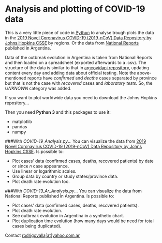 # Analysis and plotting of COVID-19 data

This is a very little piece of code in [Python](https://www.python.org) to analyse trough plots
the data in the [2019 Novel Coronavirus COVID-19 (2019-nCoV) Data Repository by Johns
Hopkins CSSE](https://github.com/CSSEGISandData/COVID-19) by regions. Or the data from [National
Reports](https://www.argentina.gob.ar/coronavirus/informe-diario) published in Argentina.

Data of the outbreak evolution in Argentina is taken from National Reports and then loaded on 
a spreadsheet (exported afterwards to a .csv). The structure of the data is similar to that
in [argcovidapi repository](https://github.com/mariano22/argcovidapi), updating content every
day and adding data about official testing. Note the above-mentioned reports have *confirmed*
and *deaths* cases separated by province but that is not the case with *recovered* cases and
*laboratory tests*. So, the *UNKNOWN* category was added.

If you want to plot worldwide data you need to download the Johns Hopkins repository...</br>

Then you need **Python 3** and this packages to use it:
- matplotlib
- pandas
- numpy

###With *COVID-19_Analysis.py*...
You can visualize the data from [2019 Novel Coronavirus COVID-19 (2019-nCoV) Data Repository by Johns
Hopkins CSSE](https://github.com/CSSEGISandData/COVID-19). Is possible to:
- Plot cases' data (confirmed cases, deaths, recovered patients) by date or
since _n_ case appearance.
- Use linear or logarithmic scales.
- Group data by country or study states/province data.
- Plot death rate evolution too.

###With *COVID-19_Ar_Analysis.py*...
You can visualize the data from National Reports published in Argentina. Is possible to:
- Plot cases' data (confirmed cases, deaths, recovered patients).
- Plot death rate evolution.
- See outbreak evolution in Argentina in a synthetic chart.
- Plot duplication time evolution (how many days would be need for total cases being duplicated).

Contact [rodrigovalla[at]yahoo.com.ar](mailto:rodrigovalla@yahoo.com.ar)